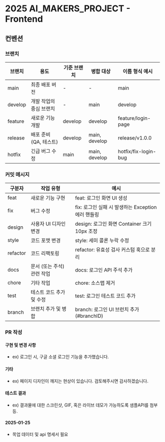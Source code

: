 # 2025 AI_MAKERS_PROJECT - Frontend

## 컨벤션

### 브랜치

| 브랜치  | 용도                    | 기준 브랜치 | 병합 대상     | 이름 형식 예시       |
| ------- | ----------------------- | ----------- | ------------- | -------------------- |
| main    | 최종 배포 버전          | -           | -             | main                 |
| develop | 개발 작업의 중심 브랜치 | -           | main          | develop              |
| feature | 새로운 기능 개발        | develop     | develop       | feature/login-page   |
| release | 배포 준비 (QA, 테스트)  | develop     | main, develop | release/v1.0.0       |
| hotfix  | 긴급 버그 수정          | main        | main, develop | hotfix/fix-login-bug |

### 커밋 메시지

| 구분자   | 작업 유형                  | 예시                                               |
| -------- | -------------------------- | -------------------------------------------------- |
| feat     | 새로운 기능 구현           | feat: 로그인 화면 UI 생성                          |
| fix      | 버그 수정                  | fix: 로그인 실패 시 발생하는 Exception 에러 핸들링 |
| design   | 사용자 UI 디자인 변경      | design: 로그인 화면 Container 크기 10px 조정       |
| style    | 코드 포맷 변경             | style: 세미 콜론 누락 수정                         |
| refactor | 코드 리팩토링              | refactor: 유효성 검사 커스텀 훅으로 분리           |
| docs     | 문서 (또는 주석) 관련 작업 | docs: 로그인 API 주석 추가                         |
| chore    | 기타 작업                  | chore: 소스맵 제거                                 |
| test     | 테스트 코드 추가 및 수정   | test: 로그인 테스트 코드 추가                      |
| branch   | 브랜치 추가 및 병합        | branch: 로그인 UI 브런치 추가 (#branchID)          |

### PR 작성

#### 구현 및 변경 사항

- ex) 로그인 시, 구글 소셜 로그인 기능을 추가했습니다.

#### 기타

- ex) 페이지 디자인이 깨지는 현상이 있습니다. 검토해주시면 감사하겠습니다.

#### 테스트 결과

- ex) 결과물에 대한 스크린샷, GIF, 혹은 라이브 데모가 가능하도록 샘플API를 첨부 등.

#### 2025-01-25 

- 목업 데이터 및 api 명세서 필요